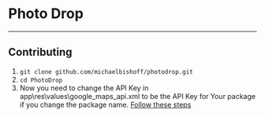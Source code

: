 # Photo Drop
------------------------------
## Contributing
1. `git clone github.com/michaelbishoff/photodrop.git`
2. `cd PhotoDrop`
3. Now you need to change the API Key in app\res\values\google_maps_api.xml to be the API Key for Your package if you change the package name. [Follow these steps](https://developers.google.com/maps/documentation/android/start#get-key)